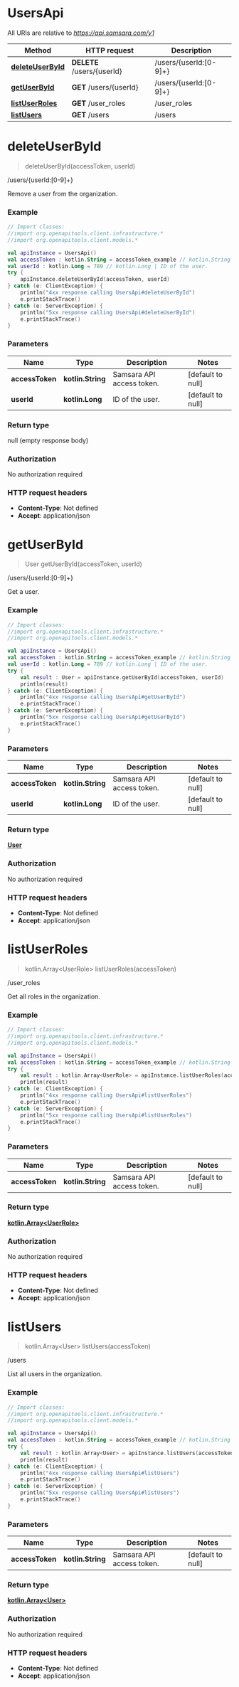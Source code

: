 # UsersApi

All URIs are relative to *https://api.samsara.com/v1*

Method | HTTP request | Description
------------- | ------------- | -------------
[**deleteUserById**](UsersApi.md#deleteUserById) | **DELETE** /users/{userId} | /users/{userId:[0-9]+}
[**getUserById**](UsersApi.md#getUserById) | **GET** /users/{userId} | /users/{userId:[0-9]+}
[**listUserRoles**](UsersApi.md#listUserRoles) | **GET** /user_roles | /user_roles
[**listUsers**](UsersApi.md#listUsers) | **GET** /users | /users


<a name="deleteUserById"></a>
# **deleteUserById**
> deleteUserById(accessToken, userId)

/users/{userId:[0-9]+}

Remove a user from the organization.

### Example
```kotlin
// Import classes:
//import org.openapitools.client.infrastructure.*
//import org.openapitools.client.models.*

val apiInstance = UsersApi()
val accessToken : kotlin.String = accessToken_example // kotlin.String | Samsara API access token.
val userId : kotlin.Long = 789 // kotlin.Long | ID of the user.
try {
    apiInstance.deleteUserById(accessToken, userId)
} catch (e: ClientException) {
    println("4xx response calling UsersApi#deleteUserById")
    e.printStackTrace()
} catch (e: ServerException) {
    println("5xx response calling UsersApi#deleteUserById")
    e.printStackTrace()
}
```

### Parameters

Name | Type | Description  | Notes
------------- | ------------- | ------------- | -------------
 **accessToken** | **kotlin.String**| Samsara API access token. | [default to null]
 **userId** | **kotlin.Long**| ID of the user. | [default to null]

### Return type

null (empty response body)

### Authorization

No authorization required

### HTTP request headers

 - **Content-Type**: Not defined
 - **Accept**: application/json

<a name="getUserById"></a>
# **getUserById**
> User getUserById(accessToken, userId)

/users/{userId:[0-9]+}

Get a user.

### Example
```kotlin
// Import classes:
//import org.openapitools.client.infrastructure.*
//import org.openapitools.client.models.*

val apiInstance = UsersApi()
val accessToken : kotlin.String = accessToken_example // kotlin.String | Samsara API access token.
val userId : kotlin.Long = 789 // kotlin.Long | ID of the user.
try {
    val result : User = apiInstance.getUserById(accessToken, userId)
    println(result)
} catch (e: ClientException) {
    println("4xx response calling UsersApi#getUserById")
    e.printStackTrace()
} catch (e: ServerException) {
    println("5xx response calling UsersApi#getUserById")
    e.printStackTrace()
}
```

### Parameters

Name | Type | Description  | Notes
------------- | ------------- | ------------- | -------------
 **accessToken** | **kotlin.String**| Samsara API access token. | [default to null]
 **userId** | **kotlin.Long**| ID of the user. | [default to null]

### Return type

[**User**](User.md)

### Authorization

No authorization required

### HTTP request headers

 - **Content-Type**: Not defined
 - **Accept**: application/json

<a name="listUserRoles"></a>
# **listUserRoles**
> kotlin.Array&lt;UserRole&gt; listUserRoles(accessToken)

/user_roles

Get all roles in the organization.

### Example
```kotlin
// Import classes:
//import org.openapitools.client.infrastructure.*
//import org.openapitools.client.models.*

val apiInstance = UsersApi()
val accessToken : kotlin.String = accessToken_example // kotlin.String | Samsara API access token.
try {
    val result : kotlin.Array<UserRole> = apiInstance.listUserRoles(accessToken)
    println(result)
} catch (e: ClientException) {
    println("4xx response calling UsersApi#listUserRoles")
    e.printStackTrace()
} catch (e: ServerException) {
    println("5xx response calling UsersApi#listUserRoles")
    e.printStackTrace()
}
```

### Parameters

Name | Type | Description  | Notes
------------- | ------------- | ------------- | -------------
 **accessToken** | **kotlin.String**| Samsara API access token. | [default to null]

### Return type

[**kotlin.Array&lt;UserRole&gt;**](UserRole.md)

### Authorization

No authorization required

### HTTP request headers

 - **Content-Type**: Not defined
 - **Accept**: application/json

<a name="listUsers"></a>
# **listUsers**
> kotlin.Array&lt;User&gt; listUsers(accessToken)

/users

List all users in the organization.

### Example
```kotlin
// Import classes:
//import org.openapitools.client.infrastructure.*
//import org.openapitools.client.models.*

val apiInstance = UsersApi()
val accessToken : kotlin.String = accessToken_example // kotlin.String | Samsara API access token.
try {
    val result : kotlin.Array<User> = apiInstance.listUsers(accessToken)
    println(result)
} catch (e: ClientException) {
    println("4xx response calling UsersApi#listUsers")
    e.printStackTrace()
} catch (e: ServerException) {
    println("5xx response calling UsersApi#listUsers")
    e.printStackTrace()
}
```

### Parameters

Name | Type | Description  | Notes
------------- | ------------- | ------------- | -------------
 **accessToken** | **kotlin.String**| Samsara API access token. | [default to null]

### Return type

[**kotlin.Array&lt;User&gt;**](User.md)

### Authorization

No authorization required

### HTTP request headers

 - **Content-Type**: Not defined
 - **Accept**: application/json

